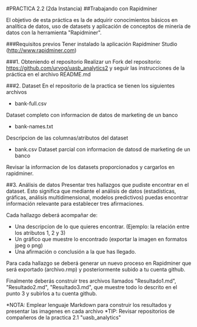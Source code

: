 #PRACTICA 2.2 (2da Instancia)
##Trabajando con Rapidminer

El objetivo de esta práctica es la de adquirir conocimientos básicos en analítica de datos, uso de datasets y aplicación de conceptos de minería de datos con la herramienta "Rapidminer".

###Requisitos previos
Tener instalado la aplicación Rapidminer Studio (http://www.rapidminer.com)


###1. Obteniendo el repositorio
Realizar un Fork del repositorio: https://github.com/urvog/uasb_analytics2 y seguir las instrucciones de la práctica en el archivo README.md

###2. Dataset
En el repositorio de la practica se tienen los siguientes archivos 
- bank-full.csv 

Dataset completo con informacion de datos de marketing de un banco

- bank-names.txt

Descripcion de las columnas/atributos del dataset

- bank.csv
Dataset parcial con informacion de datosd de marketing de un banco

Revisar la informacion de los datasets proporcionados y cargarlos en rapidminer.

##3. Análisis de datos
Presentar tres hallazgos que pudiste encontrar en el dataset. Esto significa que mediante el análisis de datos (estadísticas, gráficas, análisis multidimensional, modelos predictivos) puedas encontrar información relevante para establecer tres afirmaciones.

Cada hallazgo deberá acompañar de:
- Una descripcíon de lo que quieres encontrar. (Ejemplo: la relación entre los atributos 1, 2 y 3)
- Un gráfico que muestre lo encontrado (exportar la imagen en formatos jpeg o png)
- Una afirmación o conclusión a la que has llegado. 

Para cada hallazgo se deberá generar un nuevo proceso en Rapidminer que será exportado (archivo.rmp) y posteriormente subido a tu cuenta github.
 

Finalmente deberás construir tres archivos llamados "Resultado1.md", "Resultado2.md", "Resultado3.md",  que muestre todo lo descrito en el punto 3 y subirlos a tu cuenta github.

*NOTA: Emplear lenguaje Markdown para construir los resultados y presentar las imagenes en cada archivo
*TIP: Revisar repositorios de compañeros de la practica 2.1 "uasb_analytics"

